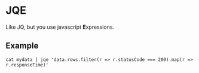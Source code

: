 # JQE

Like JQ, but you use javascript **E**xpressions.

## Example

```shell script
cat mydata | jqe 'data.rows.filter(r => r.statusCode === 200).map(r => r.responseTime)'
```
